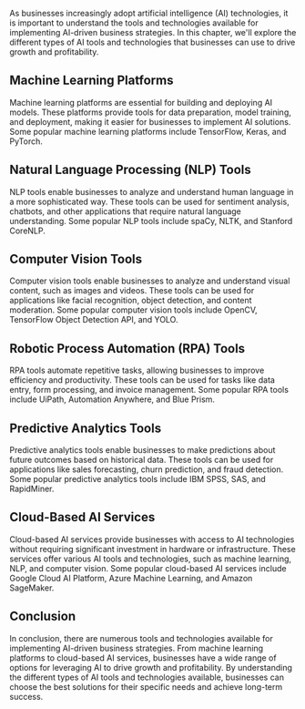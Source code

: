 
As businesses increasingly adopt artificial intelligence (AI) technologies, it is important to understand the tools and technologies available for implementing AI-driven business strategies. In this chapter, we'll explore the different types of AI tools and technologies that businesses can use to drive growth and profitability.

Machine Learning Platforms
--------------------------

Machine learning platforms are essential for building and deploying AI models. These platforms provide tools for data preparation, model training, and deployment, making it easier for businesses to implement AI solutions. Some popular machine learning platforms include TensorFlow, Keras, and PyTorch.

Natural Language Processing (NLP) Tools
---------------------------------------

NLP tools enable businesses to analyze and understand human language in a more sophisticated way. These tools can be used for sentiment analysis, chatbots, and other applications that require natural language understanding. Some popular NLP tools include spaCy, NLTK, and Stanford CoreNLP.

Computer Vision Tools
---------------------

Computer vision tools enable businesses to analyze and understand visual content, such as images and videos. These tools can be used for applications like facial recognition, object detection, and content moderation. Some popular computer vision tools include OpenCV, TensorFlow Object Detection API, and YOLO.

Robotic Process Automation (RPA) Tools
--------------------------------------

RPA tools automate repetitive tasks, allowing businesses to improve efficiency and productivity. These tools can be used for tasks like data entry, form processing, and invoice management. Some popular RPA tools include UiPath, Automation Anywhere, and Blue Prism.

Predictive Analytics Tools
--------------------------

Predictive analytics tools enable businesses to make predictions about future outcomes based on historical data. These tools can be used for applications like sales forecasting, churn prediction, and fraud detection. Some popular predictive analytics tools include IBM SPSS, SAS, and RapidMiner.

Cloud-Based AI Services
-----------------------

Cloud-based AI services provide businesses with access to AI technologies without requiring significant investment in hardware or infrastructure. These services offer various AI tools and technologies, such as machine learning, NLP, and computer vision. Some popular cloud-based AI services include Google Cloud AI Platform, Azure Machine Learning, and Amazon SageMaker.

Conclusion
----------

In conclusion, there are numerous tools and technologies available for implementing AI-driven business strategies. From machine learning platforms to cloud-based AI services, businesses have a wide range of options for leveraging AI to drive growth and profitability. By understanding the different types of AI tools and technologies available, businesses can choose the best solutions for their specific needs and achieve long-term success.
